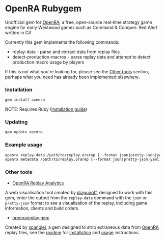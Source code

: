 # OpenRA Rubygem

Unofficial gem for [OpenRA](https://openra.net); a free, open-source real-time strategy game engine for early Westwood games such as Command & Conquer: Red Alert written in C#

Currently this gem implements the following commands:

* replay-data - parse and extract data from replay files
* detect-production-macros - parse replay data and attempt to detect production macro usage by players

If this is not what you're looking for, please see the [Other tools](#other-tools) section, perhaps what you need has already been implemented elsewhere.

### Installation
```sh
gem install openra
```

NOTE: Requires Ruby ([Installation guide](https://www.ruby-lang.org/en/documentation/installation/))

### Updating
```sh
gem update openra
```

### Example usage

```sh
openra replay-data /path/to/replay.orarep [--format json|pretty-json|yaml]
openra metadata /path/to/replay.orarep [--format json|pretty-json|yaml]
```

### Other tools

* [OpenRA Replay Analytics](https://dragunoff.github.io/OpenRA-replay-analytics/)

A web visualisation tool created by [dragunoff](https://github.com/dragunoff), designed to work with this gem, enter the output from the `replay-data` command with the `json` or `pretty-json` format to see a visualisation of the replay, including game information, clients and build orders.

* [openrareplay gem](https://rubygems.org/gems/openrareplay)

Created by [spanglel](https://github.com/spanglel), a gem designed to strip extraneous data from [OpenRA](https://openra.net) replay files, see the [readme](https://github.com/spanglel/OpenRAReplay) for [installation](https://github.com/spanglel/OpenRAReplay#installation) and [usage](https://github.com/spanglel/OpenRAReplay#usage) instructions.
